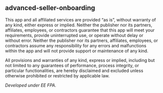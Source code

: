 ## advanced-seller-onboarding

This app and all affiliated services are provided “as is”, without warranty of any kind, either express or implied. Neither the publisher nor its partners, affiliates, employees, or contractors guarantee that this app will meet your requirements, provide uninterrupted use, or operate without delay or without error. Neither the publisher nor its partners, affiliates, employees, or contractors assume any responsibility for any errors and malfunctions within the app and will not provide support or maintenance of any kind.
 

All provisions and warranties of any kind, express or implied, including but not limited to any guarantees of performance, process integrity, or particular functionalities, are hereby disclaimed and excluded unless otherwise prohibited or restricted by applicable law.

_Developed under EE FPA._